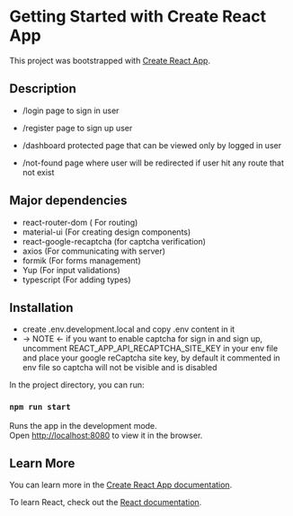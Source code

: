 # Getting Started with Create React App

This project was bootstrapped with [Create React App](https://github.com/facebook/create-react-app).

## Description

- /login page to sign in user

- /register page to sign up user

- /dashboard protected page that can be viewed only by logged in user

- /not-found page where user will be redirected if user hit any route that not exist

## Major dependencies
- react-router-dom ( For routing)
- material-ui (For creating design components)
- react-google-recaptcha (for captcha verification)
- axios (For communicating with server)
- formik (For forms management)
- Yup (For input validations)
- typescript (For adding types)

## Installation
- create .env.development.local and copy .env content in it
- -> NOTE <- if you want to enable captcha for sign in and sign up, uncomment REACT_APP_API_RECAPTCHA_SITE_KEY in your env file and place your google reCaptcha site key, by default it commented in env file so captcha will not be visible and is disabled

In the project directory, you can run:

### `npm run start`

Runs the app in the development mode.\
Open [http://localhost:8080](http://localhost:8080) to view it in the browser.


## Learn More

You can learn more in the [Create React App documentation](https://facebook.github.io/create-react-app/docs/getting-started).

To learn React, check out the [React documentation](https://reactjs.org/).
